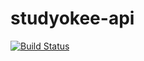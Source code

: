 studyokee-api
=============

[![Build Status](https://travis-ci.org/Studyokee/studyokee-youtube.png?branch=master)](https://travis-ci.org/Studyokee/studyokee-youtube)
